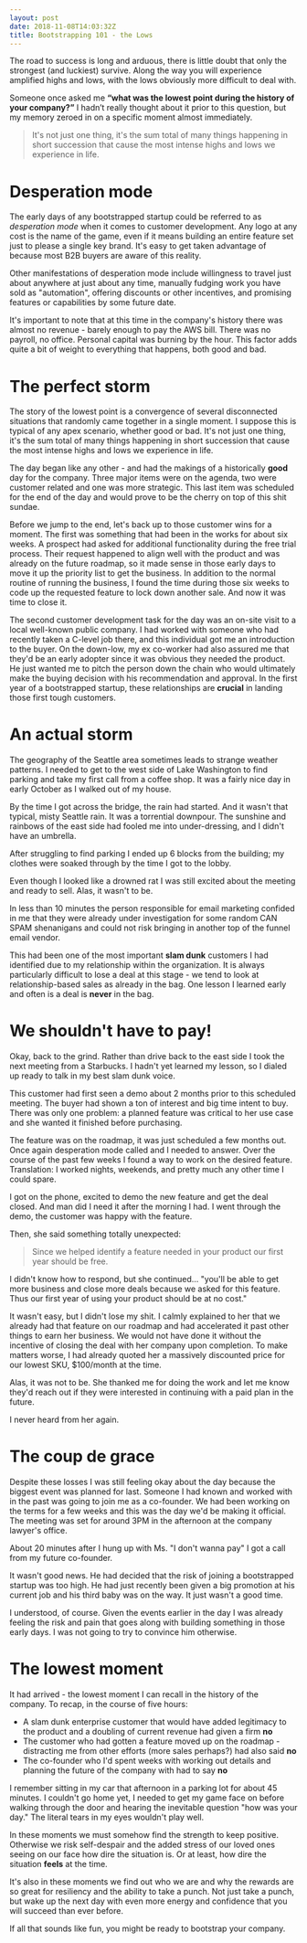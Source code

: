 ```yaml
---
layout: post
date: 2018-11-08T14:03:32Z
title: Bootstrapping 101 - the Lows
---
```

The road to success is long and arduous, there is little doubt that only the strongest (and luckiest) survive. Along the way you will experience amplified highs and lows, with the lows obviously more difficult to deal with.

Someone once asked me **“what was the lowest point during the history of your company?”** I hadn’t really thought about
it prior to this question, but my memory zeroed in on a specific moment almost immediately.

<!--preview-->

> It's not just one thing, it's the sum total of many things happening in short succession that cause the most intense highs and lows we experience in life.

# Desperation mode
The early days of any bootstrapped startup could be referred to as *desperation mode* when it comes to customer development. Any logo at any cost is the name of the game, even if it means building an entire feature set just to please a single key brand. It's easy to get taken advantage of because most B2B buyers are aware of this reality.

Other manifestations of desperation mode include willingness to travel just about anywhere at just about any time, manually fudging work you have sold as "automation", offering discounts or other incentives, and promising features or capabilities by some future date.

It's important to note that at this time in the company's history there was almost no revenue - barely enough to pay the AWS bill. There was no payroll, no office. Personal capital was burning by the hour. This factor adds quite a bit of weight to everything that happens, both good and bad.

# The perfect storm
The story of the lowest point is a convergence of several disconnected situations that randomly came together in a single moment. I suppose this is typical of any apex scenario, whether good or bad. It's not just one thing, it's the sum total of many things happening in short succession that cause the most intense highs and lows we experience in life.

The day began like any other - and had the makings of a historically **good** day for the company. Three major items were on the agenda, two were customer related and one was more strategic. This last item was scheduled for the end of the day and would prove to be the cherry on top of this shit sundae.

Before we jump to the end, let's back up to those customer wins for a moment. The first was something that had been in the works for about six weeks. A prospect had asked for additional functionality during the free trial process. Their request happened to align well with the product and was already on the future roadmap, so it made sense in those early days to move it up the priority list to get the business. In addition to the normal routine of running the business, I found the time during those six weeks to code up the requested feature to lock down another sale. And now it was time to close it.

The second customer development task for the day was an on-site visit to a local well-known public company. I had worked with someone who had recently taken a C-level job there, and this individual got me an introduction to the buyer. On the down-low, my ex co-worker had also assured me that they'd be an early adopter since it was obvious they needed the product. He just wanted me to pitch the person down the chain who would ultimately make the buying decision with his recommendation and approval. In the first year of a bootstrapped startup, these relationships are **crucial** in landing those first tough customers.

# An actual storm
The geography of the Seattle area sometimes leads to strange weather patterns. I needed to get to the west side of Lake Washington to find parking and take my first call from a coffee shop. It was a fairly nice day in early October as I walked out of my house.

By the time I got across the bridge, the rain had started. And it wasn't that typical, misty Seattle rain. It was a torrential downpour. The sunshine and rainbows of the east side had fooled me into under-dressing, and I didn't have an umbrella.

After struggling to find parking I ended up 6 blocks from the building; my clothes were soaked through by the time I got to the lobby.

Even though I looked like a drowned rat I was still excited about the meeting and ready to sell. Alas, it wasn't to be.

In less than 10 minutes the person responsible for email marketing confided in me that they were already under investigation for some random CAN SPAM shenanigans and could not risk bringing in another top of the funnel email vendor.

This had been one of the most important **slam dunk** customers I had identified due to my relationship within the organization. It is always particularly difficult to lose a deal at this stage - we tend to look at relationship-based sales as already in the bag. One lesson I learned early and often is a deal is **never** in the bag.

# We shouldn't have to pay!
Okay, back to the grind. Rather than drive back to the east side I took the next meeting from a Starbucks. I hadn't yet learned my lesson, so I dialed up ready to talk in my best slam dunk voice.

This customer had first seen a demo about 2 months prior to this scheduled meeting. The buyer had shown a ton of interest and big time intent to buy. There was only one problem: a planned feature was critical to her use case and she wanted it finished before purchasing.

The feature was on the roadmap, it was just scheduled a few months out. Once again desperation mode called and I needed to answer. Over the course of the past few weeks I found a way to work on the desired feature. Translation: I worked nights, weekends, and pretty much any other time I could spare.

I got on the phone, excited to demo the new feature and get the deal closed. And man did I need it after the morning I had. I went through the demo, the customer was happy with the feature.

Then, she said something totally unexpected:

> Since we helped identify a feature needed in your product our first year should be free.

I didn't know how to respond, but she continued... "you'll be able to get more business and close more deals because we asked for this feature. Thus our first year of using your product should be at no cost."

It wasn't easy, but I didn't lose my shit. I calmly explained to her that we already had that feature on our roadmap and had accelerated it past other things to earn her business. We would not have done it without the incentive of closing the deal with her company upon completion. To make matters worse, I had already quoted her a massively discounted price for our lowest SKU, $100/month at the time.

Alas, it was not to be. She thanked me for doing the work and let me know they'd reach out if they were interested in continuing with a paid plan in the future.

I never heard from her again.

# The coup de grace
Despite these losses I was still feeling okay about the day because the biggest event was planned for last. Someone I had known and worked with in the past was going to join me as a co-founder. We had been working on the terms for a few weeks and this was the day we'd be making it official. The meeting was set for around 3PM in the afternoon at the company lawyer's office.

About 20 minutes after I hung up with Ms. "I don't wanna pay" I got a call from my future co-founder.

It wasn't good news. He had decided that the risk of joining a bootstrapped startup was too high. He had just recently been given a big promotion at his current job and his third baby was on the way. It just wasn't a good time.

I understood, of course. Given the events earlier in the day I was already feeling the risk and pain that goes along with building something in those early days. I was not going to try to convince him otherwise.

# The lowest moment
It had arrived - the lowest moment I can recall in the history of the company. To recap, in the course of five hours:

- A slam dunk enterprise customer that would have added legitimacy to the product and a doubling of current revenue had given a firm **no**
- The customer who had gotten a feature moved up on the roadmap - distracting me from other efforts (more sales perhaps?) had also said **no**
- The co-founder who I'd spent weeks with working out details and planning the future of the company with had to say **no**

I remember sitting in my car that afternoon in a parking lot for about 45 minutes. I couldn't go home yet, I needed to get my game face on before walking through the door and hearing the inevitable question "how was your day." The literal tears in my eyes wouldn't play well.

In these moments we must somehow find the strength to keep positive. Otherwise we risk self-despair and the added stress of our loved ones seeing on our face how dire the situation is. Or at least, how dire the situation **feels** at the time.

It's also in these moments we find out who we are and why the rewards are so great for resiliency and the ability to take a punch. Not just take a punch, but wake up the next day with even more energy and confidence that you will succeed than ever before.

If all that sounds like fun, you might be ready to bootstrap your company.
